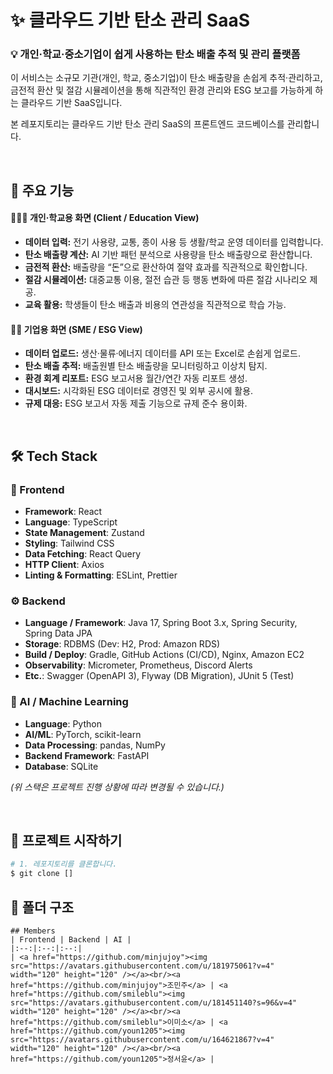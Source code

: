 # ✨ 클라우드 기반 탄소 관리 SaaS

### 💡 개인·학교·중소기업이 쉽게 사용하는 탄소 배출 추적 및 관리 플랫폼

이 서비스는 소규모 기관(개인, 학교, 중소기업)이 탄소 배출량을 손쉽게 추적·관리하고, 금전적 환산 및 절감 시뮬레이션을 통해 직관적인 환경 관리와 ESG 보고를 가능하게 하는 클라우드 기반 SaaS입니다.

본 레포지토리는 클라우드 기반 탄소 관리 SaaS의 프론트엔드 코드베이스를 관리합니다.

<br>

## 🎯 주요 기능

#### 🙋🏻‍♀️ 개인·학교용 화면 (Client / Education View)

-   **데이터 입력:** 전기 사용량, 교통, 종이 사용 등 생활/학교 운영 데이터를 입력합니다.
-   **탄소 배출량 계산:** AI 기반 패턴 분석으로 사용량을 탄소 배출량으로 환산합니다.
-   **금전적 환산:** 배출량을 “돈”으로 환산하여 절약 효과를 직관적으로 확인합니다.
-   **절감 시뮬레이션:** 대중교통 이용, 절전 습관 등 행동 변화에 따른 절감 시나리오 제공.
-   **교육 활용:** 학생들이 탄소 배출과 비용의 연관성을 직관적으로 학습 가능.

#### 👩‍💼 기업용 화면 (SME / ESG View)

-   **데이터 업로드:** 생산·물류·에너지 데이터를 API 또는 Excel로 손쉽게 업로드.
-   **탄소 배출 추적:** 배출원별 탄소 배출량을 모니터링하고 이상치 탐지.
-   **환경 회계 리포트:** ESG 보고서용 월간/연간 자동 리포트 생성.
-   **대시보드:** 시각화된 ESG 데이터로 경영진 및 외부 공시에 활용.
-   **규제 대응:** ESG 보고서 자동 제출 기능으로 규제 준수 용이화.


<br>

## 🛠 Tech Stack  

### 🎨 Frontend  
- **Framework**: React  
- **Language**: TypeScript  
- **State Management**: Zustand  
- **Styling**: Tailwind CSS  
- **Data Fetching**: React Query  
- **HTTP Client**: Axios  
- **Linting & Formatting**: ESLint, Prettier  


### ⚙️ Backend  
- **Language / Framework**: Java 17, Spring Boot 3.x, Spring Security, Spring Data JPA  
- **Storage**: RDBMS (Dev: H2, Prod: Amazon RDS)  
- **Build / Deploy**: Gradle, GitHub Actions (CI/CD), Nginx, Amazon EC2  
- **Observability**: Micrometer, Prometheus, Discord Alerts  
- **Etc.**: Swagger (OpenAPI 3), Flyway (DB Migration), JUnit 5 (Test)  


### 🤖 AI / Machine Learning  
- **Language**: Python  
- **AI/ML**: PyTorch, scikit-learn  
- **Data Processing**: pandas, NumPy  
- **Backend Framework**: FastAPI  
- **Database**: SQLite  


*(위 스택은 프로젝트 진행 상황에 따라 변경될 수 있습니다.)*  


<br>

## 🚀 프로젝트 시작하기

```bash
# 1. 레포지토리를 클론합니다.
$ git clone []
```
## 📁 폴더 구조
```
## Members
| Frontend | Backend | AI |
|:--:|:--:|:--:|
| <a href="https://github.com/minjujoy"><img src="https://avatars.githubusercontent.com/u/181975061?v=4" width="120" height="120" /></a><br/><a href="https://github.com/minjujoy">조민주</a> | <a href="https://github.com/smileblu"><img src="https://avatars.githubusercontent.com/u/181451140?s=96&v=4" width="120" height="120" /></a><br/><a href="https://github.com/smileblu">이미소</a> | <a href="https://github.com/youn1205"><img src="https://avatars.githubusercontent.com/u/164621867?v=4" width="120" height="120" /></a><br/><a href="https://github.com/youn1205">정서윤</a> | 
